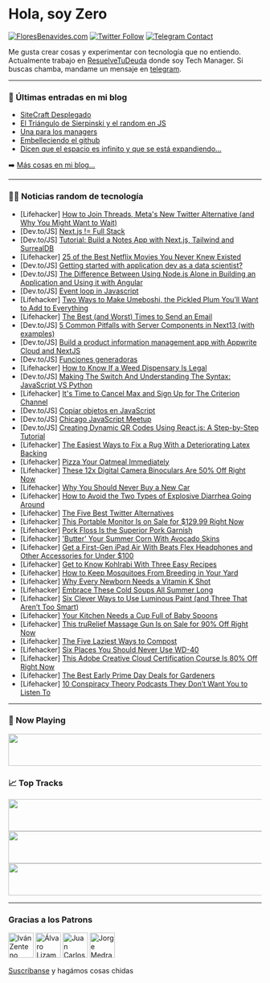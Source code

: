 # Hola, soy Zero

[![FloresBenavides.com](https://img.shields.io/website?down_message=oops&label=MiBlog&style=for-the-badge&up_message=online&url=https%3A%2F%2Ffloresbenavides.com)](https://floresbenavides.com) [![Twitter Follow](https://img.shields.io/twitter/follow/ZeroDragon?color=%231DA1F2&label=Follow&logo=twitter&logoColor=ffffff&style=for-the-badge)](https://twitter.com/zerodragon) [![Telegram Contact](https://img.shields.io/badge/escr%C3%ADbeme-ZeroDragon-%2326A5E4?style=for-the-badge&logo=telegram)](https://t.me/zerodragon)

Me gusta crear cosas y experimentar con tecnología que no entiendo.
Actualmente trabajo en [ResuelveTuDeuda](http://github.com/resuelve) donde soy Tech Manager.
Si buscas chamba, mandame un mensaje en [telegram](https://t.me/zerodragon).

---

### 📕 Últimas entradas en mi blog
<!-- BLOG-POST-LIST:START -->
- [SiteCraft Desplegado](https://floresbenavides.com/sitecraft-desplegado/)
- [El Triángulo de Sierpinski y el random en JS](https://floresbenavides.com/el-triangulo-de-sierpinski-y-el-random-en-js/)
- [Una para los managers](https://floresbenavides.com/una-para-los-managers/)
- [Embelleciendo el github](https://floresbenavides.com/embelleciendo-el-github/)
- [Dicen que el espacio es infinito y que se está expandiendo…](https://floresbenavides.com/dicen-que-el-espacio-es-infinito-y-que-se-esta-expandiendo/)
<!-- BLOG-POST-LIST:END -->

➡️ [Más cosas en mi blog...](https://floresbenavides.com)

---

### 👨‍💻 Noticias random de tecnología
<!-- TECH-POSTS:START -->
- [Lifehacker] [How to Join Threads, Meta&#39;s New Twitter Alternative &lpar;and Why You Might Want to Wait&rpar;](https://lifehacker.com/how-to-join-threads-metas-new-twitter-alternative-and-1850611763)
- [Dev.to/JS] [Next.js != Full Stack](https://dev.to/musayazlik/nextjs-full-stack-4j1f)
- [Dev.to/JS] [Tutorial: Build a Notes App with Next.js, Tailwind and SurrealDB](https://dev.to/surrealdb/tutorial-build-a-notes-app-with-nextjs-tailwind-and-surrealdb-22d3)
- [Lifehacker] [25 of the Best Netflix Movies You Never Knew Existed](https://lifehacker.com/15-of-the-best-netflix-movies-you-never-knew-existed-1850231971)
- [Dev.to/JS] [Getting started with application dev as a data scientist?](https://dev.to/jfcrockett/getting-started-with-application-dev-as-a-data-scientist-1epd)
- [Dev.to/JS] [The Difference Between Using Node.js Alone in Building an Application and Using it with Angular](https://dev.to/roshdiraed/the-difference-between-using-nodejs-alone-in-building-an-application-and-using-it-with-angular-27ap)
- [Dev.to/JS] [Event loop in Javascript](https://dev.to/elgouhry/event-loop-in-javascript-297p)
- [Lifehacker] [Two Ways to Make Umeboshi, the Pickled Plum You’ll Want to Add to Everything](https://lifehacker.com/two-ways-to-make-umeboshi-the-pickled-plum-you-ll-want-1850594002)
- [Lifehacker] [The Best &lpar;and Worst&rpar; Times to Send an Email](https://lifehacker.com/the-best-and-worst-times-to-send-an-email-1850610907)
- [Dev.to/JS] [5 Common Pitfalls with Server Components in Next13 &lpar;with examples&rpar;](https://dev.to/propelauth/5-common-pitfalls-with-server-components-in-next13-with-examples-4kco)
- [Dev.to/JS] [Build a product information management app with Appwrite Cloud and NextJS](https://dev.to/bigsam28/build-a-product-information-management-app-with-appwrite-cloud-and-nextjs-2dd4)
- [Dev.to/JS] [Funciones generadoras](https://dev.to/agustinrzarate/funciones-generadoras-4l9d)
- [Lifehacker] [How to Know If a Weed Dispensary Is Legal](https://lifehacker.com/how-to-know-if-a-weed-dispensary-is-legal-1850549905)
- [Dev.to/JS] [Making The Switch And Understanding The Syntax: JavaScript VS Python](https://dev.to/jessica_87/making-the-switch-and-understanding-the-syntax-javascript-vs-python-2n1a)
- [Lifehacker] [It&#39;s Time to Cancel Max and Sign Up for The Criterion Channel](https://lifehacker.com/its-time-to-cancel-max-and-sign-up-for-the-criterion-ch-1850610767)
- [Dev.to/JS] [Copiar objetos en JavaScript](https://dev.to/ulisesserranop/copia-de-objetos-en-javascript-128k)
- [Dev.to/JS] [Chicago JavaScript Meetup](https://dev.to/heather_veva/chicago-javascript-meetup-423d)
- [Dev.to/JS] [Creating Dynamic QR Codes Using React.js: A Step-by-Step Tutorial](https://dev.to/onlyoneerin/creating-dynamic-qr-codes-using-reactjs-a-step-by-step-tutorial-341a)
- [Lifehacker] [The Easiest Ways to Fix a Rug With a Deteriorating Latex Backing](https://lifehacker.com/the-easiest-ways-to-fix-a-rug-with-a-deteriorating-late-1850610875)
- [Lifehacker] [Pizza Your Oatmeal Immediately](https://lifehacker.com/pizza-your-oatmeal-immediately-1850610508)
- [Lifehacker] [These 12x Digital Camera Binoculars Are 50% Off Right Now](https://lifehacker.com/these-12x-digital-camera-binoculars-are-50-off-right-n-1850589458)
- [Lifehacker] [Why You Should Never Buy a New Car](https://lifehacker.com/why-you-should-never-buy-a-new-car-1850610281)
- [Lifehacker] [How to Avoid the Two Types of Explosive Diarrhea Going Around](https://lifehacker.com/how-to-avoid-the-two-types-of-explosive-diarrhea-going-1850610190)
- [Lifehacker] [The Five Best Twitter Alternatives](https://lifehacker.com/the-five-best-twitter-alternatives-1850607746)
- [Lifehacker] [This Portable Monitor Is on Sale for $129.99 Right Now](https://lifehacker.com/this-portable-monitor-is-on-sale-for-129-99-right-now-1850589508)
- [Lifehacker] [Pork Floss Is the Superior Pork Garnish](https://lifehacker.com/pork-floss-is-the-superior-pork-garnish-1850608482)
- [Lifehacker] [&#39;Butter&#39; Your Summer Corn With Avocado Skins](https://lifehacker.com/butter-your-summer-corn-with-avocado-skins-1850607435)
- [Lifehacker] [Get a First-Gen iPad Air With Beats Flex Headphones and Other Accessories for Under $100](https://lifehacker.com/get-a-first-gen-ipad-air-with-beats-flex-headphones-and-1850589537)
- [Lifehacker] [Get to Know Kohlrabi With Three Easy Recipes](https://lifehacker.com/get-to-know-kohlrabi-with-three-easy-recipes-1850593643)
- [Lifehacker] [How to Keep Mosquitoes From Breeding in Your Yard](https://lifehacker.com/how-to-keep-mosquitoes-from-breeding-in-your-yard-1850607465)
- [Lifehacker] [Why Every Newborn Needs a Vitamin K Shot](https://lifehacker.com/why-every-newborn-needs-a-vitamin-k-shot-1850605053)
- [Lifehacker] [Embrace These Cold Soups All Summer Long](https://lifehacker.com/embrace-these-cold-soups-all-summer-long-1850606372)
- [Lifehacker] [Six Clever Ways to Use Luminous Paint &lpar;and Three That Aren’t Too Smart&rpar;](https://lifehacker.com/six-clever-ways-to-use-luminous-paint-and-three-that-a-1850606394)
- [Lifehacker] [Your Kitchen Needs a Cup Full of Baby Spoons](https://lifehacker.com/your-kitchen-needs-a-cup-full-of-baby-spoons-1850606644)
- [Lifehacker] [This truRelief Massage Gun Is on Sale for 90% Off Right Now](https://lifehacker.com/this-trurelief-massage-gun-is-on-sale-for-90-off-right-1850589410)
- [Lifehacker] [The Five Laziest Ways to Compost](https://lifehacker.com/the-five-laziest-ways-to-compost-1850602707)
- [Lifehacker] [Six Places You Should Never Use WD-40](https://lifehacker.com/six-places-you-should-never-use-wd-40-1850605045)
- [Lifehacker] [This Adobe Creative Cloud Certification Course Is 80% Off Right Now](https://lifehacker.com/this-adobe-creative-cloud-certification-course-is-80-o-1850589434)
- [Lifehacker] [The Best Early Prime Day Deals for Gardeners](https://lifehacker.com/the-best-early-prime-day-deals-for-gardeners-1850602445)
- [Lifehacker] [10 Conspiracy Theory Podcasts They Don’t Want You to Listen To](https://lifehacker.com/10-conspiracy-theory-podcasts-they-don-t-want-you-to-li-1850596788)<!-- TECH-POSTS:END -->

---

### 🎵 Now Playing
<a href="https://spotify-now-playing-dun.vercel.app/now-playing?open"><img src="https://spotify-now-playing-dun.vercel.app/now-playing" width="540" height="64"></a>

### 📈 Top Tracks
<a href="https://spotify-now-playing-dun.vercel.app/top-tracks?i=1&open"><img src="https://spotify-now-playing-dun.vercel.app/top-tracks?i=1" width="540" height="64"></a>
<a href="https://spotify-now-playing-dun.vercel.app/top-tracks?i=2&open"><img src="https://spotify-now-playing-dun.vercel.app/top-tracks?i=2" width="540" height="64"></a>
<a href="https://spotify-now-playing-dun.vercel.app/top-tracks?i=3&open"><img src="https://spotify-now-playing-dun.vercel.app/top-tracks?i=3" width="540" height="64"></a>

---

### Gracias a los Patrons
[<img src="https://avatars.githubusercontent.com/u/243380?v=4" alt="Iván Zenteno" width="50px">](https://github.com/k001) [<img src="https://avatars.githubusercontent.com/u/19955639?v=4" alt="Álvaro Lizama" width="50px">](https://github.com/alvarolizama) [<img src="https://avatars.githubusercontent.com/u/2718753?v=4" alt="Juan Carlos Ruiz" width="50px">](https://github.com/JuanCrg90) [<img src="https://avatars.githubusercontent.com/u/37025?v=4" alt="Jorge Medrano" width="50px">](https://github.com/h1pp1e) 

[Suscríbanse](https://www.patreon.com/zerodragon) y hagámos cosas chidas

